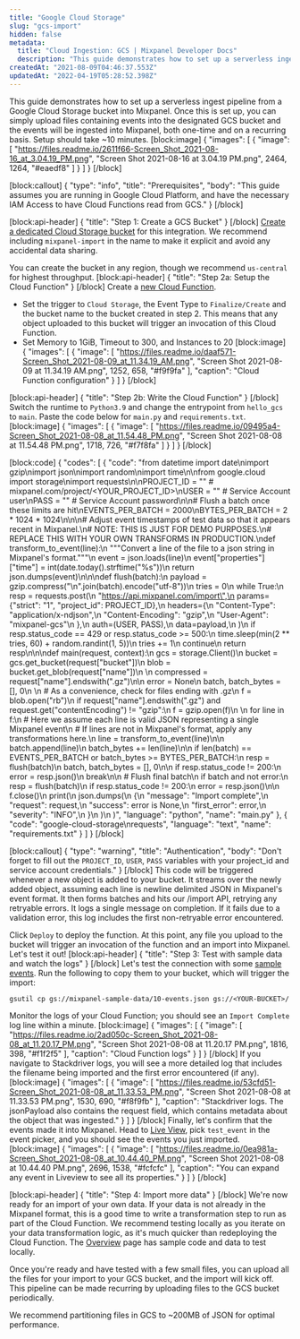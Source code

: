```yaml
---
title: "Google Cloud Storage"
slug: "gcs-import"
hidden: false
metadata: 
  title: "Cloud Ingestion: GCS | Mixpanel Developer Docs"
  description: "This guide demonstrates how to set up a serverless ingest pipeline from a Google Cloud Storage bucket into Mixpanel. The complete setup should take ~10 minutes."
createdAt: "2021-08-09T04:46:37.553Z"
updatedAt: "2022-04-19T05:28:52.398Z"
---
```

This guide demonstrates how to set up a serverless ingest pipeline from a Google Cloud Storage bucket into Mixpanel. Once this is set up, you can simply upload files containing events into the designated GCS bucket and the events will be ingested into Mixpanel, both one-time and on a recurring basis. Setup should take ~10 minutes.
[block:image]
{
  "images": [
    {
      "image": [
        "https://files.readme.io/2611f66-Screen_Shot_2021-08-16_at_3.04.19_PM.png",
        "Screen Shot 2021-08-16 at 3.04.19 PM.png",
        2464,
        1264,
        "#eaedf8"
      ]
    }
  ]
}
[/block]

[block:callout]
{
  "type": "info",
  "title": "Prerequisites",
  "body": "This guide assumes you are running in Google Cloud Platform, and have the necessary IAM Access to have Cloud Functions read from GCS."
}
[/block]

[block:api-header]
{
  "title": "Step 1: Create a GCS Bucket"
}
[/block]
[Create a dedicated Cloud Storage bucket](https://console.cloud.google.com/storage/create-bucket) for this integration. We recommend including `mixpanel-import` in the name to make it explicit and avoid any accidental data sharing.

You can create the bucket in any region, though we recommend `us-central` for highest throughput.
[block:api-header]
{
  "title": "Step 2a: Setup the Cloud Function"
}
[/block]
Create a [new Cloud Function](https://console.cloud.google.com/functions/add). 
* Set the trigger to `Cloud Storage`, the Event Type to `Finalize/Create` and the bucket name to the bucket created in step 2. This means that any object uploaded to this bucket will trigger an invocation of this Cloud Function.
* Set Memory to 1GiB, Timeout to 300, and Instances to 20
[block:image]
{
  "images": [
    {
      "image": [
        "https://files.readme.io/daaf571-Screen_Shot_2021-08-09_at_11.34.19_AM.png",
        "Screen Shot 2021-08-09 at 11.34.19 AM.png",
        1252,
        658,
        "#f9f9fa"
      ],
      "caption": "Cloud Function configuration"
    }
  ]
}
[/block]

[block:api-header]
{
  "title": "Step 2b: Write the Cloud Function"
}
[/block]
Switch the runtime to `Python3.9` and change the entrypoint from `hello_gcs` to `main`. Paste the code below for `main.py` and `requirements.txt`.
[block:image]
{
  "images": [
    {
      "image": [
        "https://files.readme.io/09495a4-Screen_Shot_2021-08-08_at_11.54.48_PM.png",
        "Screen Shot 2021-08-08 at 11.54.48 PM.png",
        1718,
        726,
        "#f7f8fa"
      ]
    }
  ]
}
[/block]

[block:code]
{
  "codes": [
    {
      "code": "from datetime import date\nimport gzip\nimport json\nimport random\nimport time\n\nfrom google.cloud import storage\nimport requests\n\nPROJECT_ID = \"\"  # mixpanel.com/project/<YOUR_PROJECT_ID>\nUSER = \"\"  # Service Account user\nPASS = \"\"  # Service Account password\n\n# Flush a batch once these limits are hit\nEVENTS_PER_BATCH = 2000\nBYTES_PER_BATCH = 2 * 1024 * 1024\n\n\n# Adjust event timestamps of test data so that it appears recent in Mixpanel.\n# NOTE: THIS IS JUST FOR DEMO PURPOSES.\n# REPLACE THIS WITH YOUR OWN TRANSFORMS IN PRODUCTION.\ndef transform_to_event(line):\n    \"\"\"Convert a line of the file to a json string in Mixpanel's format.\"\"\"\n    event = json.loads(line)\n    event[\"properties\"][\"time\"] = int(date.today().strftime(\"%s\"))\n    return json.dumps(event)\n\n\ndef flush(batch):\n    payload = gzip.compress(\"\\n\".join(batch).encode(\"utf-8\"))\n    tries = 0\n    while True:\n        resp = requests.post(\n            \"https://api.mixpanel.com/import\",\n            params={\"strict\": \"1\", \"project_id\": PROJECT_ID},\n            headers={\n                \"Content-Type\": \"application/x-ndjson\",\n                \"Content-Encoding\": \"gzip\",\n                \"User-Agent\": \"mixpanel-gcs\"\n            },\n            auth=(USER, PASS),\n            data=payload,\n        )\n        if resp.status_code == 429 or resp.status_code >= 500:\n            time.sleep(min(2 ** tries, 60) + random.randint(1, 5))\n            tries += 1\n            continue\n        return resp\n\n\ndef main(request, context):\n    gcs = storage.Client()\n    bucket = gcs.get_bucket(request[\"bucket\"])\n    blob = bucket.get_blob(request[\"name\"])\n    \n    compressed = request[\"name\"].endswith(\".gz\")\n\n    error = None\n    batch, batch_bytes = [], 0\n    \n    # As a convenience, check for files ending with .gz\n    f = blob.open(\"rb\")\n    if request[\"name\"].endswith(\".gz\") and request.get(\"contentEncoding\") != \"gzip\":\n        f = gzip.open(f)\n    \n    for line in f:\n        # Here we assume each line is valid JSON representing a single Mixpanel event\n        # If lines are not in Mixpanel's format, apply any transformations here.\n        line = transform_to_event(line)\n\n        batch.append(line)\n        batch_bytes += len(line)\n\n        if len(batch) == EVENTS_PER_BATCH or batch_bytes >= BYTES_PER_BATCH:\n            resp = flush(batch)\n            batch, batch_bytes = [], 0\n\n            if resp.status_code != 200:\n                error = resp.json()\n                break\n\n    # Flush final batch\n    if batch and not error:\n        resp = flush(batch)\n        if resp.status_code != 200:\n            error = resp.json()\n\n    f.close()\n    print(\n        json.dumps(\n            {\n                \"message\": \"Import complete\",\n                \"request\": request,\n                \"success\": error is None,\n                \"first_error\": error,\n                \"severity\": \"INFO\",\n            }\n        )\n    )",
      "language": "python",
      "name": "main.py"
    },
    {
      "code": "google-cloud-storage\nrequests",
      "language": "text",
      "name": "requirements.txt"
    }
  ]
}
[/block]

[block:callout]
{
  "type": "warning",
  "title": "Authentication",
  "body": "Don't forget to fill out the `PROJECT_ID`, `USER`, `PASS` variables with your project_id and service account credentials."
}
[/block]
This code will be triggered whenever a new object is added to your bucket. It streams over the newly added object, assuming each line is newline delimited JSON in Mixpanel's event format. It then forms batches and hits our /import API, retrying any retryable errors. It logs a single message on completion. If it fails due to a validation error, this log includes the first non-retryable error encountered.

Click `Deploy` to deploy the function. At this point, any file you upload to the bucket will trigger an invocation of the function and an import into Mixpanel. Let's test it out!
[block:api-header]
{
  "title": "Step 3: Test with sample data and watch the logs"
}
[/block]
Let's test the connection with some [sample events](https://storage.googleapis.com/mixpanel-sample-data/10-events.json). Run the following to copy them to your bucket, which will trigger the import:

`gsutil cp gs://mixpanel-sample-data/10-events.json gs://<YOUR-BUCKET>/`

Monitor the logs of your Cloud Function; you should see an `Import Complete` log line within a minute. 
[block:image]
{
  "images": [
    {
      "image": [
        "https://files.readme.io/2ad050c-Screen_Shot_2021-08-08_at_11.20.17_PM.png",
        "Screen Shot 2021-08-08 at 11.20.17 PM.png",
        1816,
        398,
        "#f1f2f5"
      ],
      "caption": "Cloud Function logs"
    }
  ]
}
[/block]
If you navigate to Stackdriver logs, you will see a more detailed log that includes the filename being imported and the first error encountered (if any).
[block:image]
{
  "images": [
    {
      "image": [
        "https://files.readme.io/53cfd51-Screen_Shot_2021-08-08_at_11.33.53_PM.png",
        "Screen Shot 2021-08-08 at 11.33.53 PM.png",
        1530,
        690,
        "#f8f9fb"
      ],
      "caption": "Stackdriver logs. The jsonPayload also contains the request field, which contains metadata about the object that was ingested."
    }
  ]
}
[/block]
Finally, let's confirm that the events made it into Mixpanel. Head to [Live View](https://mixpanel.com/report/live), pick `test_event` in the event picker, and you should see the events you just imported.
[block:image]
{
  "images": [
    {
      "image": [
        "https://files.readme.io/0ea981a-Screen_Shot_2021-08-08_at_10.44.40_PM.png",
        "Screen Shot 2021-08-08 at 10.44.40 PM.png",
        2696,
        1538,
        "#fcfcfc"
      ],
      "caption": "You can expand any event in Liveview to see all its properties."
    }
  ]
}
[/block]

[block:api-header]
{
  "title": "Step 4: Import more data"
}
[/block]
We're now ready for an import of your own data. If your data is not already in the Mixpanel format, this is a good time to write a transformation step to run as part of the Cloud Function. We recommend testing locally as you iterate on your data transformation logic, as it's much quicker than redeploying the Cloud Function. The [Overview](doc:cloud-ingestion) page has sample code and data to test locally.

Once you're ready and have tested with a few small files, you can upload all the files for your import to your GCS bucket, and the import will kick off. This pipeline can be made recurring by uploading files to the GCS bucket periodically.

We recommend partitioning files in GCS to ~200MB of JSON for optimal performance.